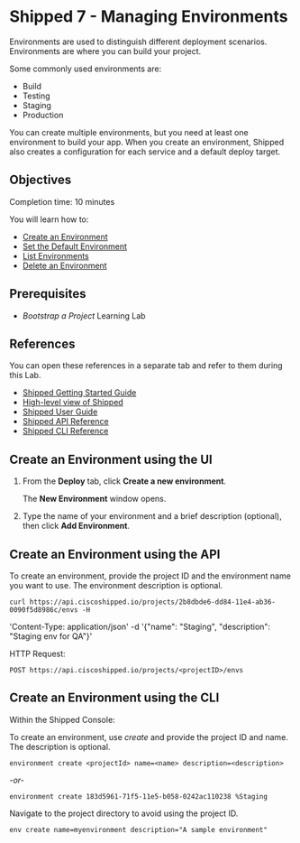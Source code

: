 # Shipped 7 - Managing Environments
Environments are used to distinguish different deployment scenarios. Environments are where you can build your project.

Some commonly used environments are:

- Build
- Testing
- Staging
- Production

You can create multiple environments, but you need at least one environment to build your app. When you create an environment, Shipped also creates a configuration for each service and a default deploy target.

## Objectives
Completion time: 10 minutes

You will learn how to:

- <a href="#create">Create an Environment</a>
- <a href="2.md">Set the Default Environment</a>
- <a href="3.md">List Environments</a>
- <a href="4.md">Delete an Environment</a>




## Prerequisites

- *Bootstrap a Project* Learning Lab


## References
You can open these references in a separate tab and refer to them during this Lab.


- <a href="https://developer.cisco.com/site/shipped/" target="_blank">Shipped Getting Started Guide</a>  
- <a href="https://cisco.jiveon.com/docs/DOC-811787" target="_blank">High-level view of Shipped</a> 
- <a href="https://developer.cisco.com/site/shipped/" target="_blank">Shipped User Guide</a>  
- <a href="https://ciscoshipped.io/shipped/api-docs/build/index.html" target="_blank">Shipped API Reference</a>  
- <a href="https://developer.cisco.com/site/shipped/" target="_blank">Shipped CLI Reference</a>  



<a name="create"></a>
## Create an Environment using the UI


1. From the **Deploy** tab, click **Create a new environment**.

	The **New Environment** window opens.

2. Type the name of your environment and a brief description (optional), then click **Add Environment**.




## Create an Environment using the API

To create an environment, provide the project ID and the environment name you want to use. The environment description is optional.

	curl https://api.ciscoshipped.io/projects/2b8dbde6-dd84-11e4-ab36-0090f5d8986c/envs -H
'Content-Type: application/json' -d '{"name": "Staging", "description": "Staging env for QA"}'

HTTP Request:

	POST https://api.ciscoshipped.io/projects/<projectID>/envs




## Create an Environment using the CLI

Within the Shipped Console:

To create an environment, use *create* and provide the project ID and name. The description is optional.

	environment create <projectId> name=<name> description=<description>

*-or-*

	environment create 183d5961-71f5-11e5-b058-0242ac110238 %Staging


Navigate to the project directory to avoid using the project ID.

	env create name=myenvironment description="A sample environment"
